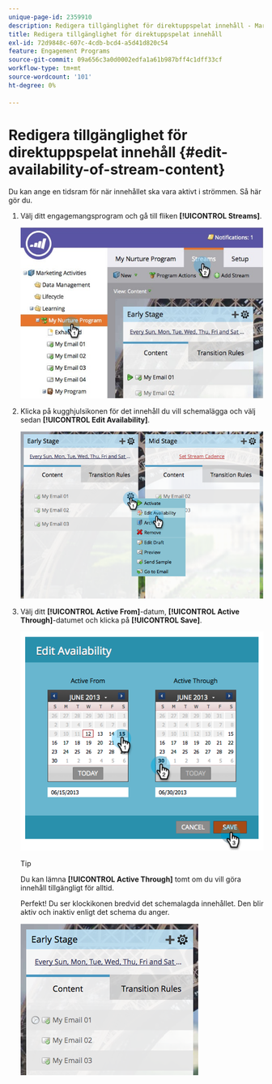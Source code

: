 ```yaml
---
unique-page-id: 2359910
description: Redigera tillgänglighet för direktuppspelat innehåll - Marketo Docs - produktdokumentation
title: Redigera tillgänglighet för direktuppspelat innehåll
exl-id: 72d9848c-607c-4cdb-bcd4-a5d41d820c54
feature: Engagement Programs
source-git-commit: 09a656c3a0d0002edfa1a61b987bff4c1dff33cf
workflow-type: tm+mt
source-wordcount: '101'
ht-degree: 0%

---
```


# Redigera tillgänglighet för direktuppspelat innehåll {#edit-availability-of-stream-content}

Du kan ange en tidsram för när innehållet ska vara aktivt i strömmen. Så här gör du.

1. Välj ditt engagemangsprogram och gå till fliken **[!UICONTROL Streams]**.

   ![](assets/cloneasteam-2.jpg)

1. Klicka på kugghjulsikonen för det innehåll du vill schemalägga och välj sedan **[!UICONTROL Edit Availability]**.

   ![](assets/image2014-9-15-17-3a35-3a56.png)

1. Välj ditt **[!UICONTROL Active From]**-datum, **[!UICONTROL Active Through]**-datumet och klicka på **[!UICONTROL Save]**.

   ![](assets/image2014-9-15-17-3a36-3a0.png)

   >[!TIP]
   >
   >Du kan lämna **[!UICONTROL Active Through]** tomt om du vill göra innehåll tillgängligt för alltid.

   Perfekt! Du ser klockikonen bredvid det schemalagda innehållet. Den blir aktiv och inaktiv enligt det schema du anger.

   ![](assets/image2014-9-15-17-3a36-3a4.png)

